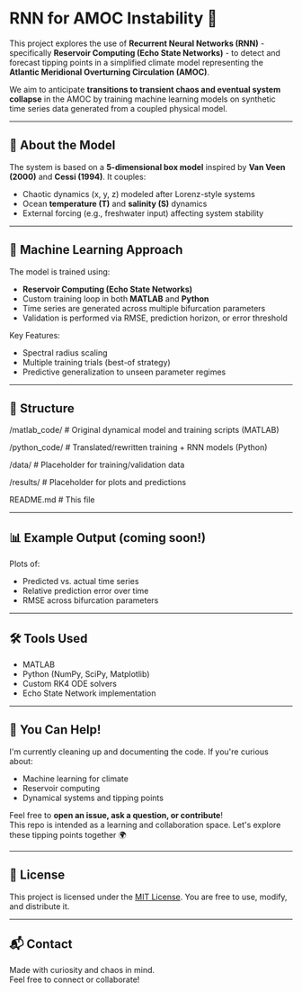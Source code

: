 # RNN for AMOC Instability 🌊

This project explores the use of **Recurrent Neural Networks (RNN)** - specifically **Reservoir Computing (Echo State Networks)** - to detect and forecast tipping points in a simplified climate model representing the **Atlantic Meridional Overturning Circulation (AMOC)**.

We aim to anticipate **transitions to transient chaos and eventual system collapse** in the AMOC by training machine learning models on synthetic time series data generated from a coupled physical model.

---

## 🔬 About the Model

The system is based on a **5-dimensional box model** inspired by **Van Veen (2000)** and **Cessi (1994)**. It couples:
- Chaotic dynamics (x, y, z) modeled after Lorenz-style systems
- Ocean **temperature (T)** and **salinity (S)** dynamics
- External forcing (e.g., freshwater input) affecting system stability

---

## 🧠 Machine Learning Approach

The model is trained using:
- **Reservoir Computing (Echo State Networks)**
- Custom training loop in both **MATLAB** and **Python**
- Time series are generated across multiple bifurcation parameters
- Validation is performed via RMSE, prediction horizon, or error threshold

Key Features:
- Spectral radius scaling
- Multiple training trials (best-of strategy)
- Predictive generalization to unseen parameter regimes

---

## 📁 Structure

/matlab_code/ # Original dynamical model and training scripts (MATLAB) 

/python_code/ # Translated/rewritten training + RNN models (Python) 

/data/ # Placeholder for training/validation data 

/results/ # Placeholder for plots and predictions 

README.md # This file


---

## 📊 Example Output (coming soon!)

Plots of:
- Predicted vs. actual time series
- Relative prediction error over time
- RMSE across bifurcation parameters

---

## 🛠️ Tools Used

- MATLAB
- Python (NumPy, SciPy, Matplotlib)
- Custom RK4 ODE solvers
- Echo State Network implementation

---

## 🙌 You Can Help!

I'm currently cleaning up and documenting the code. If you're curious about:
- Machine learning for climate
- Reservoir computing
- Dynamical systems and tipping points

Feel free to **open an issue, ask a question, or contribute**!  
This repo is intended as a learning and collaboration space. Let's explore these tipping points together 🌍

---

## 📄 License

This project is licensed under the [MIT License](LICENSE). You are free to use, modify, and distribute it.

---

## 📬 Contact

Made with curiosity and chaos in mind.  
Feel free to connect or collaborate!

